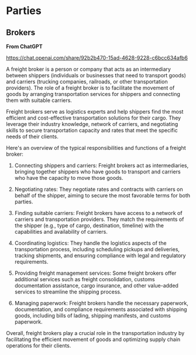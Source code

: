 # Parties

## Brokers

**From ChatGPT**

https://chat.openai.com/share/92b2b470-15ad-4628-9228-c6bcc634afb6

A freight broker is a person or company that acts as an intermediary between shippers (individuals or businesses that need to transport goods) and carriers (trucking companies, railroads, or other transportation providers). The role of a freight broker is to facilitate the movement of goods by arranging transportation services for shippers and connecting them with suitable carriers.

Freight brokers serve as logistics experts and help shippers find the most efficient and cost-effective transportation solutions for their cargo. They leverage their industry knowledge, network of carriers, and negotiating skills to secure transportation capacity and rates that meet the specific needs of their clients.

Here's an overview of the typical responsibilities and functions of a freight broker:

1. Connecting shippers and carriers: Freight brokers act as intermediaries, bringing together shippers who have goods to transport and carriers who have the capacity to move those goods.

2. Negotiating rates: They negotiate rates and contracts with carriers on behalf of the shipper, aiming to secure the most favorable terms for both parties.

3. Finding suitable carriers: Freight brokers have access to a network of carriers and transportation providers. They match the requirements of the shipper (e.g., type of cargo, destination, timeline) with the capabilities and availability of carriers.

4. Coordinating logistics: They handle the logistics aspects of the transportation process, including scheduling pickups and deliveries, tracking shipments, and ensuring compliance with legal and regulatory requirements.

5. Providing freight management services: Some freight brokers offer additional services such as freight consolidation, customs documentation assistance, cargo insurance, and other value-added services to streamline the shipping process.

6. Managing paperwork: Freight brokers handle the necessary paperwork, documentation, and compliance requirements associated with shipping goods, including bills of lading, shipping manifests, and customs paperwork.

Overall, freight brokers play a crucial role in the transportation industry by facilitating the efficient movement of goods and optimizing supply chain operations for their clients.
